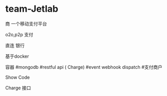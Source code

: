 # team-Jetlab

商  一个移动支付平台


o2o,p2p 支付

直连 银行


基于docker

容器
#mongodb 
#restful api ( Charge)
#event webhook dispatch
#支付商户


Show Code

Charge 接口


